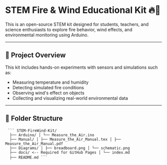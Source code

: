 # STEM Fire & Wind Educational Kit 🔥💨

This is an open-source STEM kit designed for students, teachers, and science enthusiasts to explore fire behavior, wind effects, and environmental monitoring using Arduino.

---

## 🔧 Project Overview

This kit includes hands-on experiments with sensors and simulations such as:
- Measuring temperature and humidity
- Detecting simulated fire conditions
- Observing wind's effect on objects
- Collecting and visualizing real-world environmental data

---

## 📁 Folder Structure

<pre> <code>``` STEM-FireWind-Kit/
  ├── Arduino/ │ └── Measure_the_Air.ino 
  ├── Manual/ │ ├── Measure_the_Air_Manual.tex │ ├── Measure_the_Air_Manual.pdf 
  ├── Diagrams/ │ ├── breadboard.png │ └── schematic.png 
  ├── docs/ &lt;-- Required for GitHub Pages │ └── index.md 
  ├── README.md ```</code> </pre>
